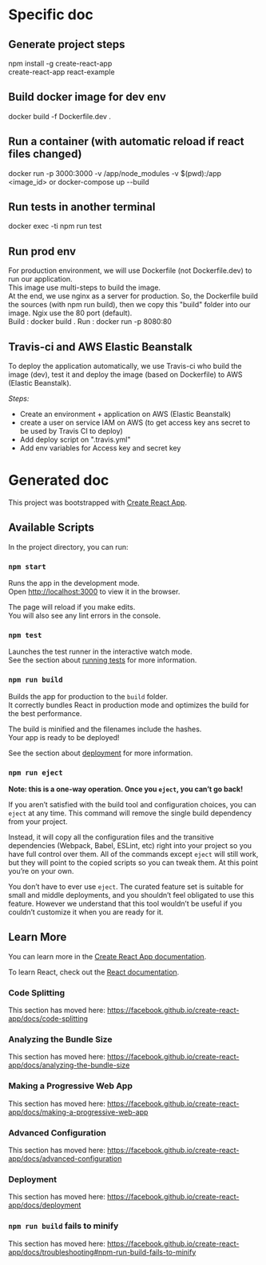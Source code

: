 # Specific doc
## Generate project steps
npm install -g create-react-app<br>
create-react-app react-example

## Build docker image for dev env
docker build -f Dockerfile.dev .

## Run a container (with automatic reload if react files changed)
docker run -p 3000:3000 -v /app/node_modules -v $(pwd):/app <image_id>
or
docker-compose up --build

## Run tests in another terminal
docker exec -ti <web-container-id> npm run test

## Run prod env
For production environment, we will use Dockerfile (not Dockerfile.dev) to run our application.<br>
This image use multi-steps to build the image.<br>
At the end, we use nginx as a server for production. So, the Dockerfile build the sources (with npm run build), then we copy this "build" folder into our image.
Ngix use the 80 port (default).<br>
Build : docker build .
Run : docker run -p 8080:80 <image-id>

## Travis-ci and AWS Elastic Beanstalk
To deploy the application automatically, we use Travis-ci who build the image (dev), test it and deploy the image (based on Dockerfile) to AWS (Elastic Beanstalk).<br>

*Steps:*
- Create an environment + application on AWS (Elastic Beanstalk)
- create a user on service IAM on AWS (to get access key ans secret to be used by Travis CI to deploy)
- Add deploy script on ".travis.yml"
- Add env variables for Access key and secret key 

# Generated doc

This project was bootstrapped with [Create React App](https://github.com/facebook/create-react-app).

## Available Scripts

In the project directory, you can run:

### `npm start`

Runs the app in the development mode.<br>
Open [http://localhost:3000](http://localhost:3000) to view it in the browser.

The page will reload if you make edits.<br>
You will also see any lint errors in the console.

### `npm test`

Launches the test runner in the interactive watch mode.<br>
See the section about [running tests](https://facebook.github.io/create-react-app/docs/running-tests) for more information.

### `npm run build`

Builds the app for production to the `build` folder.<br>
It correctly bundles React in production mode and optimizes the build for the best performance.

The build is minified and the filenames include the hashes.<br>
Your app is ready to be deployed!

See the section about [deployment](https://facebook.github.io/create-react-app/docs/deployment) for more information.

### `npm run eject`

**Note: this is a one-way operation. Once you `eject`, you can’t go back!**

If you aren’t satisfied with the build tool and configuration choices, you can `eject` at any time. This command will remove the single build dependency from your project.

Instead, it will copy all the configuration files and the transitive dependencies (Webpack, Babel, ESLint, etc) right into your project so you have full control over them. All of the commands except `eject` will still work, but they will point to the copied scripts so you can tweak them. At this point you’re on your own.

You don’t have to ever use `eject`. The curated feature set is suitable for small and middle deployments, and you shouldn’t feel obligated to use this feature. However we understand that this tool wouldn’t be useful if you couldn’t customize it when you are ready for it.

## Learn More

You can learn more in the [Create React App documentation](https://facebook.github.io/create-react-app/docs/getting-started).

To learn React, check out the [React documentation](https://reactjs.org/).

### Code Splitting

This section has moved here: https://facebook.github.io/create-react-app/docs/code-splitting

### Analyzing the Bundle Size

This section has moved here: https://facebook.github.io/create-react-app/docs/analyzing-the-bundle-size

### Making a Progressive Web App

This section has moved here: https://facebook.github.io/create-react-app/docs/making-a-progressive-web-app

### Advanced Configuration

This section has moved here: https://facebook.github.io/create-react-app/docs/advanced-configuration

### Deployment

This section has moved here: https://facebook.github.io/create-react-app/docs/deployment

### `npm run build` fails to minify

This section has moved here: https://facebook.github.io/create-react-app/docs/troubleshooting#npm-run-build-fails-to-minify
